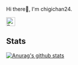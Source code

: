 
Hi there👋, I'm chigichan24.

<p align="left">
  <a href="https://kazuki.chigita.net">
    <img height="24" src="http://img.shields.io/badge/portfolio-kazuki.chigita.net-orange?style=for-the-badge&logo=hugo&color=ff69b4" alt="Portfolio Badge">
  </a>
</p>

## Stats

[![Anurag's github stats](https://github-readme-stats.vercel.app/api?username=chigichan24&count_private=true&theme=calm&show_icons=true)](https://github.com/anuraghazra/github-readme-stats)
